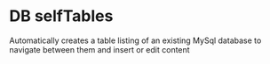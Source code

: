 # DB selfTables

Automatically creates a table listing of an existing MySql database to navigate between them and insert or edit content
